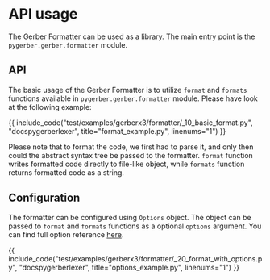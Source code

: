 # API usage

The Gerber Formatter can be used as a library. The main entry point is the
`pygerber.gerber.formatter` module.

## API

The basic usage of the Gerber Formatter is to utilize `format` and `formats` functions
available in `pygerber.gerber.formatter` module. Please have look at the following
example:

{{ include_code("test/examples/gerberx3/formatter/_10_basic_format.py", "docspygerberlexer", title="format_example.py", linenums="1") }}

Please note that to format the code, we first had to parse it, and only then could the
abstract syntax tree be passed to the formatter. `format` function writes formatted code
directly to file-like object, while `formats` function returns formatted code as a
string.

## Configuration

The formatter can be configured using `Options` object. The object can be passed to
`format` and `formats` functions as a optional `options` argument. You can find full
option reference [here](../reference/pygerber/gerber/formatter/options.html).

{{ include_code("test/examples/gerberx3/formatter/_20_format_with_options.py", "docspygerberlexer", title="options_example.py", linenums="1") }}
